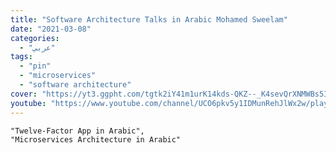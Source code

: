```yaml
---
title: "Software Architecture Talks in Arabic Mohamed Sweelam"
date: "2021-03-08"
categories:
  - "عربي"
tags:
  - "pin"
  - "microservices"
  - "software architecture"
cover: "https://yt3.ggpht.com/tgtk2iY41m1urK14kds-QKZ--_K4sevQrXNMWBs5IRzWXq4Jj9O8iy9q7Kz8XlQMA4Esd2p67Fc=s88-c-k-c0x00ffffff-no-rj"
youtube: "https://www.youtube.com/channel/UCO6pkv5y1IDMunRehJlWx2w/playlists"
---
```


    "Twelve-Factor App in Arabic",
    "Microservices Architecture in Arabic"
